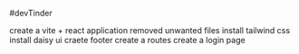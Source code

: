 #devTinder 


create a vite + react application 
removed unwanted files 
install tailwind css
install daisy ui 
craete footer 
create a routes 
create a login  page 